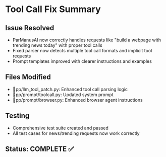 ﻿# Tool Call Fix Summary

## Issue Resolved
- ParManusAI now correctly handles requests like "build a webpage with trending news today" with proper tool calls
- Fixed parser now detects multiple tool call formats and implicit tool requests
- Prompt templates improved with clearer instructions and examples

## Files Modified
- pp/llm_tool_patch.py: Enhanced tool call parsing logic
- pp/prompt/toolcall.py: Updated system prompt
- pp/prompt/browser.py: Enhanced browser agent instructions

## Testing
- Comprehensive test suite created and passed
- All test cases for news/trending requests now work correctly

## Status: COMPLETE ✅
